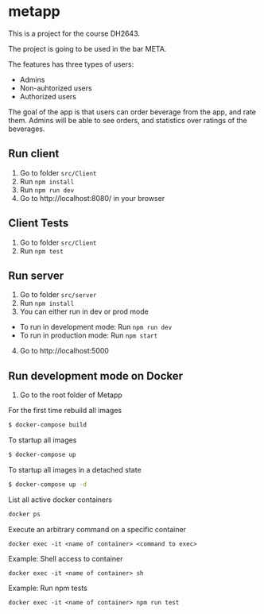 # metapp

This is a project for the course DH2643.

The project is going to be used in the bar META.

The features has three types of users: 
- Admins 
- Non-auhtorized users
- Authorized users 

The goal of the app is that users can order beverage from the app, and rate them. 
Admins will be able to see orders, and statistics over ratings of the beverages. 

## Run client
1. Go to folder `src/Client` 
2. Run `npm install`
3. Run `npm run dev` 
4. Go to http://localhost:8080/ in your browser

## Client Tests
1. Go to folder `src/Client` 
2. Run `npm test`


## Run server
1. Go to folder `src/server` 
2. Run `npm install`
3. You can either run in dev or prod mode
- To run in development mode: Run `npm run dev`
- To run in production mode: Run `npm start`
4. Go to http://localhost:5000


## Run development mode on Docker

1. Go to the root folder of Metapp

For the first time rebuild all images
```bash
$ docker-compose build
``` 
To startup all images
```bash
$ docker-compose up
``` 

To startup all images in a detached state
```bash
$ docker-compose up -d
``` 

List all active docker containers
```bash
docker ps
``` 

Execute an arbitrary command on a specific container

```
docker exec -it <name of container> <command to exec>
``` 

Example: Shell access to container
```
docker exec -it <name of container> sh
```

Example: Run npm tests
```
docker exec -it <name of container> npm run test
``` 